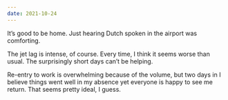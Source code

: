 ```yaml
---
date: 2021-10-24
---
```


It’s good to be home. Just hearing Dutch spoken in the airport was comforting.

The jet lag is intense, of course. Every time, I think it seems worse than usual. The surprisingly short days can’t be helping.

Re-entry to work is overwhelming because of the volume, but two days in I believe things went well in my absence yet everyone is happy to see me return. That seems pretty ideal, I guess.
